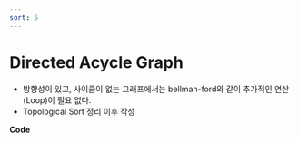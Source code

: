 ```yaml
---
sort: 5
---
```


# Directed Acycle Graph

* 방향성이 있고, 사이클이 없는 그래프에서는 bellman-ford와 같이 추가적인 연산 (Loop)이 필요 없다.
* Topological Sort 정리 이후 작성



**Code**

```c++

```

